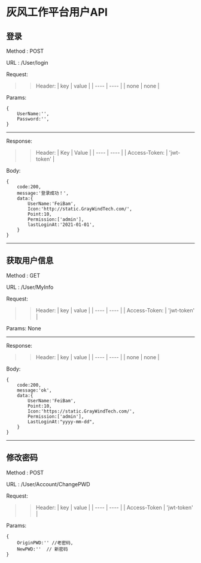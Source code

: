 # 灰风工作平台用户API

## 登录

Method : POST

URL :  /User/login

Request:

>> Header:
>> | key | value |
>> | ---- | ---- |
>> |  none | none |

Params:

    {
        UserName:'',
        Password:'',
    }
----------------------------------------
Response:

>>Header:
>>|  Key   | Value  |
>>|  ----  | ----  |
>>| Access-Token: | 'jwt-token' |

Body:

    {
        code:200,
        message:'登录成功！',
        data:{
            UserName:'FeiBam',
            Icon:'http://static.GrayWindTech.com/',
            Point:10,
            Permission:['admin'],
            lastLoginAt:'2021-01-01',
        }
    }

- - -

## 获取用户信息

Method : GET

URL : /User/MyInfo

Request:

>>Header:
>>| key | value |
>>| ---- | ---- |
>>| Access-Token: | 'jwt-token' |

Params: None

- - -

Response:

>> Header:
>> | key | value |
>> | ---- | ---- |
>> |  none | none |

Body:

    {
        code:200,
        message:'ok',
        data:{
            UserName:'FeiBam',
            Point:10,
            Icon:'https://static.GrayWindTech.com/',
            Permission:['admin'],
            LastLoginAt:"yyyy-mm-dd",
        }
    }

- - -

## 修改密码

Method : POST

URL : /User/Account/ChangePWD

Request:

>> Header:
>> | key | value |
>> | ---- | ---- |
>> |  Access-Token | 'jwt-token' |

Params:

    {
        OriginPWD:'' //老密码,
        NewPWD:''  // 新密码
    }

